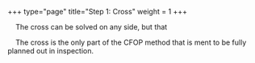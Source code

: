 +++
type="page"
title="Step 1: Cross"
weight = 1
+++

&nbsp;&nbsp;&nbsp;&nbsp;The cross can be solved on any side, but that 

&nbsp;&nbsp;&nbsp;&nbsp;The cross is the only part of the CFOP method that is ment to be fully planned out in inspection. 